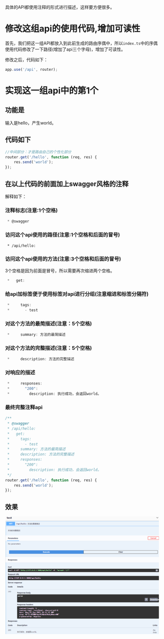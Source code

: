 具体的API都使用注释的形式进行描述，这样要方便很多。

# 修改这组api的使用代码,增加可读性

首先，我们把这一组API都放入到此前生成的路由序偶中，所以`index.ts`中的序偶使用代码修改了一下路径(增加了api三个字母)，增加了可读性。

修改之后，代码如下：

```typescript
app.use('/api', router);
```

# 实现这一组api中的第1个

## 功能是

输入是hello，产生world。

## 代码如下

```typescript
//中间部分：才是路由自己的个性化部分
router.get('/hello', function (req, res) {
    res.send('world');
});
```

## 在以上代码的前面加上swagger风格的注释

解释如下：

### 注释标志(注意:1个空格)

```typescript
 * @swagger
```

### 访问这个api使用的路径(注意:1个空格和后面的冒号)

```
 * /api/hello:
```

### 访问这个api使用的方法(注意:3个空格和后面的冒号)

3个空格是因为前面是冒号，所以需要再次缩进两个空格。

```typescript
 *   get:
```

### 给api加标签便于使用标签对api进行分组(注意缩进和标签分隔符)

```typescript
 *     tags:
 *       - test
```

### 对这个方法的最简描述(注意：5个空格)

```typescript
 *     summary: 方法的最简描述
```

### 对这个方法的完整描述(注意：5个空格)

```typescript
 *     description: 方法的完整描述
```

### 对响应的描述

```typescript
 *     responses:
 *       "200":
 *         description: 执行成功，会返回world。
```



### 最终完整注释api

```typescript
/**
 * @swagger
 * /api/hello:
 *   get:
 *     tags:
 *       - test
 *     summary: 方法的最简描述
 *     description: 方法的完整描述
 *     responses:
 *       "200":
 *         description: 执行成功，会返回world。
 */
router.get('/hello', function (req, res) {
    res.send('world');
});
```

## 效果

![image-20210126001626062](image-20210126001626062.png)
